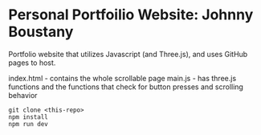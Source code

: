 # Personal Portfoilio Website: Johnny Boustany
Portfolio website that utilizes Javascript (and Three.js), and uses GitHub pages to host.

index.html - contains the whole scrollable page
main.js - has three.js functions and the functions that check for button presses and scrolling behavior
```
git clone <this-repo>
npm install
npm run dev
```
